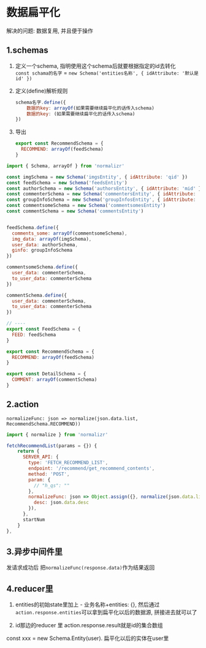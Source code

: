 # 数据扁平化


解决的问题: 数据复用, 并且便于操作




## 1.schemas


1. 定义一个schema, 指明使用这个schema后就要根据指定的id去转化  
    `const schama的名字` = `new Schema('entities名称', { idAttribute: '默认是id' })`
2. 定义(define)解析规则

    ```js
    schema名字.define({
        数据的key: arrayOf(如果需要继续扁平化的话传入schema)
        数据的key: (如果需要继续扁平化的话传入schema)
    })
    ```
3. 导出

    ```js
    export const RecommendSchema = {
      RECOMMEND: arrayOf(feedSchema)
    }
    ```


```js
import { Schema, arrayOf } from 'normalizr'

const imgSchema = new Schema('imgsEntity', { idAttribute: 'qid' })
const feedSchema = new Schema('feedsEntity')
const authorSchema = new Schema('authorsEntity', { idAttribute: 'mid' })
const commenterSchema = new Schema('commentersEntity', { idAttribute: 'mid' })
const groupInfoSchema = new Schema('groupInfosEntity', { idAttribute: 'id' })
const commentsomeSchema = new Schema('commentsomesEntity')
const commentSchema = new Schema('commentsEntity')


feedSchema.define({
  comments_some: arrayOf(commentsomeSchema),
  img_data: arrayOf(imgSchema),
  user_data: authorSchema,
  ginfo: groupInfoSchema
})

commentsomeSchema.define({
  user_data: commenterSchema,
  to_user_data: commenterSchema
})

commentSchema.define({
  user_data: commenterSchema,
  to_user_data: commenterSchema
})

// ----
export const FeedSchema = {
  FEED: feedSchema
}

export const RecommendSchema = {
  RECOMMEND: arrayOf(feedSchema)
}

export const DetailSchema = {
  COMMENT: arrayOf(commentSchema)
}

```

## 2.action

`normalizeFunc: json => normalize(json.data.list, RecommendSchema.RECOMMEND))`

```js
import { normalize } from 'normalizr'

fetchRecommendList(params = {}) {
    return {
      SERVER_API: {
        type: 'FETCH_RECOMMEND_LIST',
        endpoint: '/recommend/get_recommend_contents',
        method: 'POST',
        param: {
          // "h_qs": ""
        },
        normalizeFunc: json => Object.assign({}, normalize(json.data.list, RecommendSchema.RECOMMEND), {
          desc: json.data.desc
        }),
      },
      startNum
    }
},
```

## 3.异步中间件里

发请求成功后 把`normalizeFunc(response.data)`作为结果返回


## 4.reducer里

1. entities的初始state里加上 - 业务名称+entities: {}, 然后通过`action.response.entities`可以拿到扁平化以后的数据源, 拼接进去就可以了

2. id那边的reducer 里 action.response.result就是id的集合数组









const xxx = new Schema.Entity(user). 扁平化以后的实体在user里
